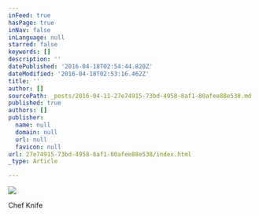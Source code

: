 ```yaml
---
inFeed: true
hasPage: true
inNav: false
inLanguage: null
starred: false
keywords: []
description: ''
datePublished: '2016-04-18T02:54:44.820Z'
dateModified: '2016-04-18T02:53:16.462Z'
title: ''
author: []
sourcePath: _posts/2016-04-11-27e74915-73bd-4958-8af1-80afee88e538.md
published: true
authors: []
publisher:
  name: null
  domain: null
  url: null
  favicon: null
url: 27e74915-73bd-4958-8af1-80afee88e538/index.html
_type: Article

---
```

![](https://the-grid-user-content.s3-us-west-2.amazonaws.com/e91a358d-1e89-4684-b9d6-fe9b18fe84b8.jpg)

Chef Knife